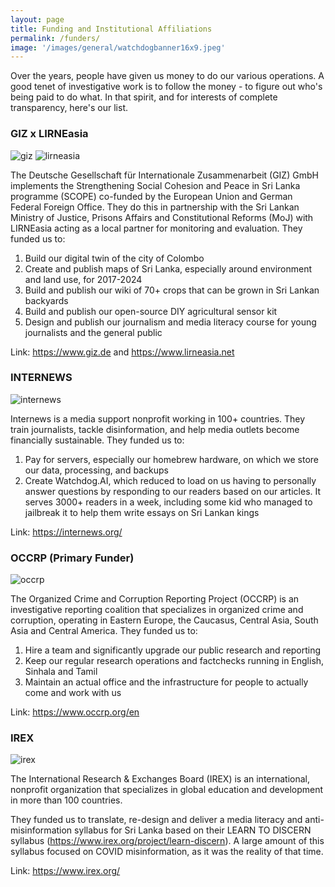 ```yaml
---
layout: page
title: Funding and Institutional Affiliations
permalink: /funders/
image: '/images/general/watchdogbanner16x9.jpeg'
---
```


Over the years, people have given us money to do our various operations. A good tenet of investigative work is to follow the money - to figure out who's being paid to do what. In that spirit, and for interests of complete transparency, here's our list.

### GIZ x LIRNEasia

![giz]({{site.baseurl}}/images/general/scope-logos.png)
![lirneasia]({{site.baseurl}}/images/general/lirneasia-logo.png)

The Deutsche Gesellschaft für Internationale Zusammenarbeit (GIZ) GmbH implements the Strengthening Social Cohesion and Peace in Sri Lanka programme (SCOPE) co-funded by the European Union and German Federal Foreign Office. They do this in partnership with the Sri Lankan Ministry of Justice, Prisons Affairs and Constitutional Reforms (MoJ) with LIRNEasia acting as a local partner for monitoring and evaluation. They funded us to:

1) Build our digital twin of the city of Colombo
2) Create and publish maps of Sri Lanka, especially around environment and land use, for 2017-2024
3) Build and publish our wiki of 70+ crops that can be grown in Sri Lankan backyards
4) Build and publish our open-source DIY agricultural sensor kit
5) Design and publish our journalism and media literacy course for young journalists and the general public

Link: https://www.giz.de and https://www.lirneasia.net

### INTERNEWS

![internews]({{site.baseurl}}/images/general/internews-logo.png)

Internews is a media support nonprofit working in 100+ countries. They train journalists, tackle disinformation, and help media outlets become financially sustainable. They funded us to:

1) Pay for servers, especially our homebrew hardware, on which we store our data, processing, and backups 
2) Create Watchdog.AI, which reduced to load on us having to personally answer questions by responding to our readers based on our articles. It serves 3000+ readers in a week, including some kid who managed to jailbreak it to help them write essays on Sri Lankan kings

Link: https://internews.org/

### OCCRP (Primary Funder)	

![occrp]({{site.baseurl}}/images/general/OCCRP-logo.png)

The Organized Crime and Corruption Reporting Project (OCCRP) is an investigative reporting coalition that specializes in organized crime and corruption, operating in Eastern Europe, the Caucasus, Central Asia, South Asia and Central America. They funded us to:

1) Hire a team and significantly upgrade our public research and reporting
2) Keep our regular research operations and factchecks running in English, Sinhala and Tamil
3) Maintain an actual office and the infrastructure for people to actually come and work with us

Link: https://www.occrp.org/en


### IREX	

![irex]({{site.baseurl}}/images/general/irex-logo.png)

The International Research & Exchanges Board (IREX) is an international, nonprofit organization that specializes in global education and development in more than 100 countries. 

They funded us to translate, re-design and deliver a media literacy and anti-misinformation syllabus for Sri Lanka based on their LEARN TO DISCERN syllabus (https://www.irex.org/project/learn-discern). A large amount of this syllabus focused on COVID misinformation, as it was the reality of that time. 

Link: https://www.irex.org/

